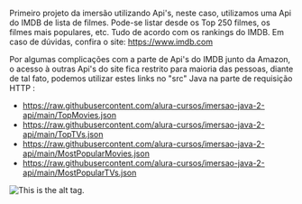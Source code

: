 Primeiro projeto da imersão utilizando Api's, neste caso, utilizamos uma Api do IMDB de lista de filmes. 
Pode-se listar desde os Top 250 filmes, os filmes mais populares, etc. Tudo de acordo com os rankings do IMDB.
Em caso de dúvidas, confira o site: https://www.imdb.com 

Por algumas complicações com a parte de Api's do IMDB junto da Amazon, o acesso à outras Api's do site fica restrito para maioria das pessoas,
diante de tal fato, podemos utilizar estes links no "src" Java na parte de requisição HTTP :
- https://raw.githubusercontent.com/alura-cursos/imersao-java-2-api/main/TopMovies.json
- https://raw.githubusercontent.com/alura-cursos/imersao-java-2-api/main/TopTVs.json
- https://raw.githubusercontent.com/alura-cursos/imersao-java-2-api/main/MostPopularMovies.json
- https://raw.githubusercontent.com/alura-cursos/imersao-java-2-api/main/MostPopularTVs.json

<img src="https://cdn.discordapp.com/attachments/821506812842868766/1090403660493754510/image.png" alt="This is the alt tag." />

